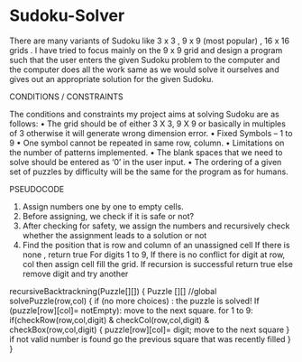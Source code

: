 # Sudoku-Solver
There are many variants of Sudoku like 3 x 3 , 9 x 9 (most popular) , 16 x 16 grids . I have tried to focus mainly on the   9 x 9 grid and design a program such that the user enters the given Sudoku problem to the computer and the computer does all the work same as we would solve it ourselves and gives out an appropriate solution for the given Sudoku.

CONDITIONS / CONSTRAINTS

The conditions and constraints my project aims at solving Sudoku are as follows:
•	The grid should be of either 3 X 3, 9 X 9 or basically in multiples of 3 otherwise it will generate wrong dimension error.
•	Fixed Symbols – 1 to 9
•	One symbol cannot be repeated in same row, column.
•	Limitations on the number of patterns implemented.
•	The blank spaces that we need to solve should be entered as ‘0’ in the user input. 
•	The ordering of a given set of puzzles by difficulty will be the same for the program as for humans.


PSEUDOCODE

1.	Assign numbers one by one to empty cells.
2.	Before assigning, we check if it is safe or not?
3.	After checking for safety, we assign the numbers and recursively check whether the assignment leads to a solution or not 
4.	Find the position that is row and column of an unassigned cell
If there is none ,
	return true
For digits 1 to 9,
	If there is no conflict for digit at row, col then assign cell fill the grid.
If recursion is successful 
	return true
else
	remove digit and try another 



recursiveBacktrackning(Puzzle[][])
{
       Puzzle [][] //global
 solvePuzzle(row,col)
{ 
if (no more choices) : the puzzle is solved! 
If (puzzle[row][col]= notEmpty): move to the next square. for 1 to 9:
 if(checkRow(row,col,digit) & checkCol(row,col,digit) & checkBox(row,col,digit)
{
 puzzle[row][col]= digit; move to the next square
 }
 if not valid number is found go the previous square that was recently filled 
}
              }

